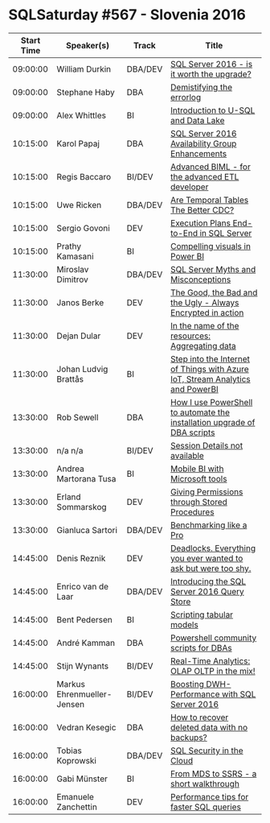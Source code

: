 # SQLSaturday #567 - Slovenia 2016
Start Time|Speaker(s)|Track|Title
---|---|---|---
09:00:00|William Durkin|   DBA/DEV|[SQL Server 2016 - is it worth the upgrade?](50961.md)
09:00:00|Stephane Haby| DBA|[Demistifying the errorlog](52427.md)
09:00:00|Alex Whittles|      BI|[Introduction to U-SQL and Data Lake](52919.md)
10:15:00|Karol Papaj| DBA|[SQL Server 2016 Availability Group Enhancements](50944.md)
10:15:00|Regis Baccaro|     BI/DEV|[Advanced BIML - for the advanced ETL developer](50957.md)
10:15:00|Uwe Ricken|   DBA/DEV|[Are Temporal Tables The Better CDC?](50975.md)
10:15:00|Sergio Govoni|    DEV|[Execution Plans End-to-End in SQL Server](54162.md)
10:15:00|Prathy Kamasani|      BI|[Compelling visuals in Power BI](54675.md)
11:30:00|Miroslav Dimitrov|   DBA/DEV|[SQL Server Myths and Misconceptions](51178.md)
11:30:00|Janos Berke|    DEV|[The Good, the Bad and the Ugly - Always Encrypted in action](51184.md)
11:30:00|Dejan Dular|    DEV|[In the name of the resources: Aggregating data](52476.md)
11:30:00|Johan Ludvig Brattås|      BI|[Step into the Internet of Things with Azure IoT, Stream Analytics and PowerBI](54547.md)
13:30:00|Rob Sewell| DBA|[How I use PowerShell to automate the installation  upgrade of DBA scripts](50943.md)
13:30:00|n/a n/a|     BI/DEV|[Session Details not available](51009.md)
13:30:00|Andrea Martorana Tusa|      BI|[Mobile BI with Microsoft tools](52236.md)
13:30:00|Erland Sommarskog|    DEV|[Giving Permissions through Stored Procedures](54285.md)
13:30:00|Gianluca Sartori|   DBA/DEV|[Benchmarking like a Pro](54694.md)
14:45:00|Denis Reznik|    DEV|[Deadlocks. Everything you ever wanted to ask but were too shy.](50971.md)
14:45:00|Enrico van de Laar|   DBA/DEV|[Introducing the SQL Server 2016 Query Store](51121.md)
14:45:00|Bent Pedersen|      BI|[Scripting tabular models](52341.md)
14:45:00|André Kamman| DBA|[Powershell community scripts for DBAs](53849.md)
14:45:00|Stijn Wynants|     BI/DEV|[Real-Time Analytics: OLAP  OLTP in the mix!](54066.md)
16:00:00|Markus Ehrenmueller-Jensen|     BI/DEV|[Boosting DWH-Performance with SQL Server 2016](50985.md)
16:00:00|Vedran Kesegic| DBA|[How to recover deleted data with no backups?](54373.md)
16:00:00|Tobias Koprowski|   DBA/DEV|[SQL Security in the Cloud](54522.md)
16:00:00|Gabi Münster|      BI|[From MDS to SSRS - a short walkthrough](54705.md)
16:00:00|Emanuele Zanchettin|    DEV|[Performance tips for faster SQL queries](54746.md)
